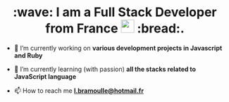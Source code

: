 <h1 align="center">:wave: I am a Full Stack Developer from France <img src="https://media.giphy.com/media/WUlplcMpOCEmTGBtBW/giphy.gif" width="30"> :bread:.</h1>


- 🔭 I’m currently working on **various development projects in Javascript and Ruby**

- 🌱 I’m currently learning (with passion) **all the stacks related to JavaScript language**

- 📫 How to reach me **l.bramoulle@hotmail.fr**



